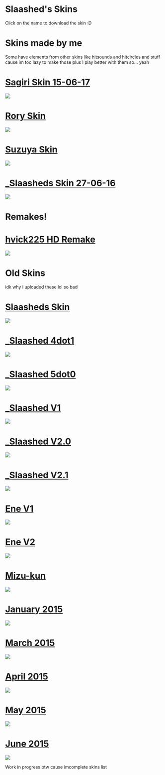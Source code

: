# Slaashed's Skins
Click on the name to download the skin :D

# Skins made by me 
Some have elements from other skins like hitsounds and hitcircles and stuff cause im too lazy to make those plus I play better with them so... yeah 

# [Sagiri Skin 15-06-17](https://puu.sh/vmeym/7632bb7662.osk)
![](https://puu.sh/ykltr/e1a84d94c6.jpg)

# [Rory Skin](https://drive.google.com/uc?export=download&id=11n2Rh6RF5M6gjKHTw_cgIxXNFfnrqOPh)
![](https://puu.sh/yl3I2/749100a6f0.jpg)

# [Suzuya Skin](https://puu.sh/yl4oY/cb34cfd8fa.osk)
![](https://puu.sh/yklGr/3cf66cf277.jpg)

# [_Slaasheds Skin 27-06-16](https://puu.sh/mBp9X/b61ac368ad.osk)
![](https://puu.sh/yklqw/0e0d72d7ea.jpg)

# Remakes!

# [hvick225 HD Remake](https://puu.sh/wJVXa/a281ecffb7.osk)
![](https://puu.sh/yklyF/10da42f713.jpg)

# Old Skins
idk why I uploaded these lol so bad

# [Slaasheds Skin](https://drive.google.com/uc?export=download&id=1jYmdhK-nPb-CmlyEkA-t3fwmvSIqpwp4)
![](https://puu.sh/yl3IZ/2f32a063ed.jpg)

# [_Slaashed 4dot1](https://drive.google.com/uc?export=download&id=1JYVoxwes-0h9NXDDXsIYGTvuM45fbAqz)
![](https://puu.sh/yl3JK/df4c30c204.jpg)

# [_Slaashed 5dot0](https://drive.google.com/uc?export=download&id=1zPuVkzjmW3jrWLyrL9OwY8TKxehQbVLu)
![](https://puu.sh/yl3Ku/33225b9a20.jpg)

# [_Slaashed V1](https://drive.google.com/uc?export=download&id=1y_YpR8dDu62PTvxLVjP1LfiJW3SfbH0X)
![](https://puu.sh/yl3N1/e8a0009008.jpg)

# [_Slaashed V2.0](https://drive.google.com/uc?export=download&id=16e527ReyTGxDbXh_1_m0SyEQ1_xie9ms)
![](https://puu.sh/yl3O4/01c30900b4.jpg)

# [_Slaashed V2.1](https://drive.google.com/uc?export=download&id=1zwjq3pLdoIYJixKWgUlH_Ak7PR8MNKm4)
![](https://puu.sh/yl3Ox/672a69009b.jpg)

# [Ene V1](https://drive.google.com/uc?export=download&id=1LAKIo--E3zyv1xyukKTbrGDfzBeE39rM)
![](https://puu.sh/yl3OZ/ced382c255.jpg)

# [Ene V2](https://drive.google.com/uc?export=download&id=1LLWJsYD38nsc5b--HGfGFq4kG8sRIJoz)
![](https://puu.sh/yl3Pv/1f80b6933f.jpg)

# [Mizu-kun](https://drive.google.com/uc?export=download&id==1ZzlGp8ADvk3VUHEjKC7hOu4_PtO6DPmT)
![](https://puu.sh/yl3PU/087829c358.jpg)

# [January 2015](https://drive.google.com/uc?export=download&id=1IEN7ydW91j5sSQKmpBgHOPAJcG0O_FAy)
![](https://puu.sh/yl3Rg/5281a86201.jpg)

# [March 2015](https://drive.google.com/uc?export=download&id=1NQw48yM0O53wqb9lsU-9bwmHtnDWgzMv)
![](https://puu.sh/yl3Si/f477670450.jpg)

# [April 2015](https://drive.google.com/uc?export=download&id=1ZuR-VuaJM1fXPVkvXBCLPR-ccSu0hc40)
![](https://puu.sh/yl3Qo/dedfe13a57.jpg)

# [May 2015](https://drive.google.com/uc?export=download&id=179o3gN6mRv8tJOV8tHsBEHZ8AvbBOYIK)
![](https://puu.sh/yl3SE/1d607294a0.jpg)

# [June 2015](https://drive.google.com/uc?export=download&id=1LY_0DW30u8HFQgswPakD83amLOyQZY_M)
![](https://puu.sh/yl3RJ/968f7b5aa9.jpg)

Work in progress btw cause imcomplete skins list
